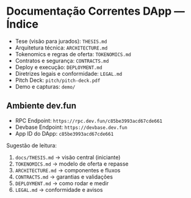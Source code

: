 # Documentação Correntes DApp — Índice

- Tese (visão para jurados): `THESIS.md`
- Arquitetura técnica: `ARCHITECTURE.md`
- Tokenomics e regras de oferta: `TOKENOMICS.md`
- Contratos e segurança: `CONTRACTS.md`
- Deploy e execução: `DEPLOYMENT.md`
- Diretrizes legais e conformidade: `LEGAL.md`
- Pitch Deck: `pitch/pitch-deck.pdf`
- Demo e capturas: `demo/`

## Ambiente dev.fun
- RPC Endpoint: `https://rpc.dev.fun/c85be3993acd67cde661`
- Devbase Endpoint: `https://devbase.dev.fun`
- App ID do DApp: `c85be3993acd67cde661`

Sugestão de leitura:
1) `docs/THESIS.md` → visão central (iniciante)
2) `TOKENOMICS.md` → modelo de oferta e repasse
3) `ARCHITECTURE.md` → componentes e fluxos
4) `CONTRACTS.md` → garantias e validações
5) `DEPLOYMENT.md` → como rodar e medir
6) `LEGAL.md` → conformidade e avisos
